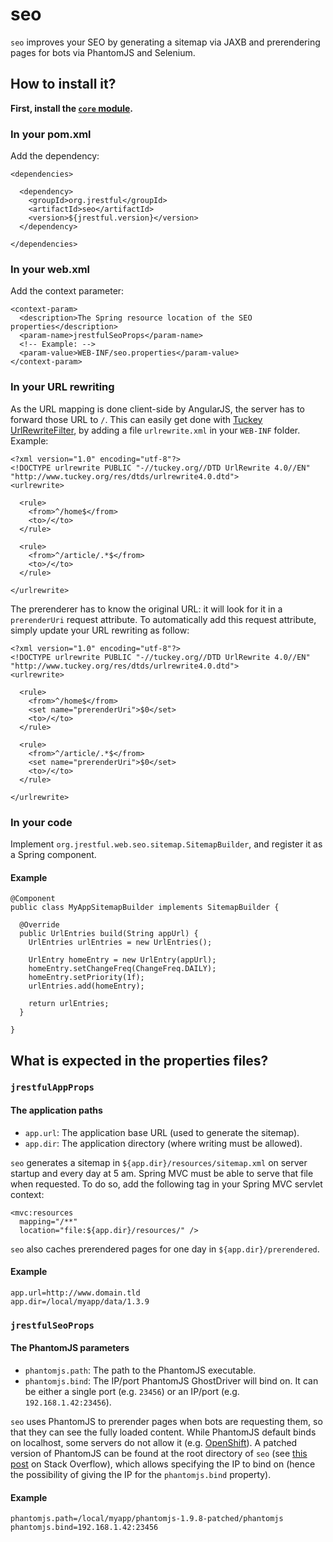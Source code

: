 # seo

`seo` improves your SEO by generating a sitemap via JAXB and prerendering pages for bots via PhantomJS and Selenium.

## How to install it?

**First, install the [`core` module](https://github.com/jrestful/server/tree/master/core).**

### In your pom.xml

Add the dependency:
    
    <dependencies>
    
      <dependency>
        <groupId>org.jrestful</groupId>
        <artifactId>seo</artifactId>
        <version>${jrestful.version}</version>
      </dependency>
    
    </dependencies>

### In your web.xml

Add the context parameter:

    <context-param>
      <description>The Spring resource location of the SEO properties</description>
      <param-name>jrestfulSeoProps</param-name>
      <!-- Example: -->
      <param-value>WEB-INF/seo.properties</param-value>
    </context-param>

### In your URL rewriting

As the URL mapping is done client-side by AngularJS, the server has to forward those URL to `/`. This can easily get done with [Tuckey UrlRewriteFilter](http://tuckey.org/urlrewrite/), by adding a file `urlrewrite.xml` in your `WEB-INF` folder. Example:

    <?xml version="1.0" encoding="utf-8"?>
    <!DOCTYPE urlrewrite PUBLIC "-//tuckey.org//DTD UrlRewrite 4.0//EN" "http://www.tuckey.org/res/dtds/urlrewrite4.0.dtd">
    <urlrewrite>
      
      <rule>
        <from>^/home$</from>
        <to>/</to>
      </rule>
      
      <rule>
      	<from>^/article/.*$</from>
      	<to>/</to>
      </rule>
    
    </urlrewrite>

The prerenderer has to know the original URL: it will look for it in a `prerenderUri` request attribute. To automatically add this request attribute, simply update your URL rewriting as follow:

    <?xml version="1.0" encoding="utf-8"?>
    <!DOCTYPE urlrewrite PUBLIC "-//tuckey.org//DTD UrlRewrite 4.0//EN" "http://www.tuckey.org/res/dtds/urlrewrite4.0.dtd">
    <urlrewrite>
      
      <rule>
        <from>^/home$</from>
        <set name="prerenderUri">$0</set>
        <to>/</to>
      </rule>
      
      <rule>
        <from>^/article/.*$</from>
        <set name="prerenderUri">$0</set>
        <to>/</to>
      </rule>
    
    </urlrewrite>

### In your code

Implement `org.jrestful.web.seo.sitemap.SitemapBuilder`, and register it as a Spring component.

#### Example

    @Component
    public class MyAppSitemapBuilder implements SitemapBuilder {
    
      @Override
      public UrlEntries build(String appUrl) {
        UrlEntries urlEntries = new UrlEntries();
    
        UrlEntry homeEntry = new UrlEntry(appUrl);
        homeEntry.setChangeFreq(ChangeFreq.DAILY);
        homeEntry.setPriority(1f);
        urlEntries.add(homeEntry);
    
        return urlEntries;
      }
    
    }

## What is expected in the properties files?

### `jrestfulAppProps`

#### The application paths

 - `app.url`: The application base URL (used to generate the sitemap).
 - `app.dir`: The application directory (where writing must be allowed).

`seo` generates a sitemap in `${app.dir}/resources/sitemap.xml` on server startup and every day at 5 am. Spring MVC must be able to serve that file when requested. To do so, add the following tag in your Spring MVC servlet context:

    <mvc:resources
      mapping="/**"
      location="file:${app.dir}/resources/" />

`seo` also caches prerendered pages for one day in `${app.dir}/prerendered`.

#### Example

    app.url=http://www.domain.tld
    app.dir=/local/myapp/data/1.3.9

### `jrestfulSeoProps`

#### The PhantomJS parameters

 - `phantomjs.path`: The path to the PhantomJS executable.
 - `phantomjs.bind`: The IP/port PhantomJS GhostDriver will bind on. It can be either a single port (e.g. `23456`) or an IP/port (e.g. `192.168.1.42:23456`).

`seo` uses PhantomJS to prerender pages when bots are requesting them, so that they can see the fully loaded content. While PhantomJS default binds on localhost, some servers do not allow it (e.g. [OpenShift](https://www.openshift.com/)). A patched version of PhantomJS can be found at the root directory of `seo` (see [this post](http://stackoverflow.com/q/30506496/1225328) on Stack Overflow), which allows specifying the IP to bind on (hence the possibility of giving the IP for the `phantomjs.bind` property).

#### Example

    phantomjs.path=/local/myapp/phantomjs-1.9.8-patched/phantomjs
    phantomjs.bind=192.168.1.42:23456
